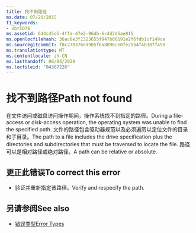 ```yaml
---
title: 找不到路径
ms.date: 07/20/2015
f1_keywords:
- vbrID76
ms.assetid: 644c45d5-4ffa-47e2-96db-6c4d2d5ae815
ms.openlocfilehash: 36ac8e3f1323655f947b86191e2f6fdb1cf149ce
ms.sourcegitcommit: f8c270376ed905f6a8896ce0fe25b4f4b38ff498
ms.translationtype: MT
ms.contentlocale: zh-CN
ms.lasthandoff: 06/04/2020
ms.locfileid: "84387226"
---
```

# <a name="path-not-found"></a><span data-ttu-id="c6bde-102">找不到路径</span><span class="sxs-lookup"><span data-stu-id="c6bde-102">Path not found</span></span>
<span data-ttu-id="c6bde-103">在文件访问或磁盘访问操作期间，操作系统找不到指定的路径。</span><span class="sxs-lookup"><span data-stu-id="c6bde-103">During a file-access or disk-access operation, the operating system was unable to find the specified path.</span></span> <span data-ttu-id="c6bde-104">文件的路径包含驱动器规范以及必须遍历以定位文件的目录和子目录。</span><span class="sxs-lookup"><span data-stu-id="c6bde-104">The path to a file includes the drive specification plus the directories and subdirectories that must be traversed to locate the file.</span></span> <span data-ttu-id="c6bde-105">路径可以是相对路径或绝对路径。</span><span class="sxs-lookup"><span data-stu-id="c6bde-105">A path can be relative or absolute.</span></span>  
  
## <a name="to-correct-this-error"></a><span data-ttu-id="c6bde-106">更正此错误</span><span class="sxs-lookup"><span data-stu-id="c6bde-106">To correct this error</span></span>  
  
- <span data-ttu-id="c6bde-107">验证并重新指定该路径。</span><span class="sxs-lookup"><span data-stu-id="c6bde-107">Verify and respecify the path.</span></span>  
  
## <a name="see-also"></a><span data-ttu-id="c6bde-108">另请参阅</span><span class="sxs-lookup"><span data-stu-id="c6bde-108">See also</span></span>

- [<span data-ttu-id="c6bde-109">错误类型</span><span class="sxs-lookup"><span data-stu-id="c6bde-109">Error Types</span></span>](../../programming-guide/language-features/error-types.md)
